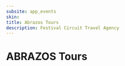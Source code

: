 ```yaml
---
subsite: app_events
skin:
title: Abrazos Tours
description: Festival Circuit Travel Agency
---
```


# ABRAZOS Tours
